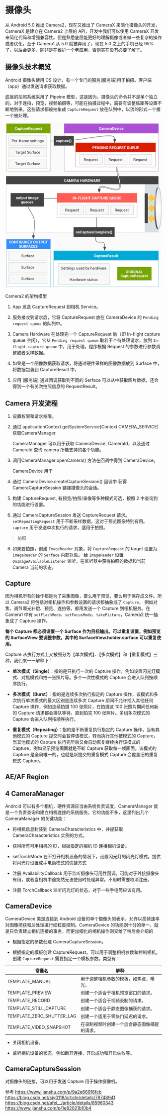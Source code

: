 # 摄像头

从 Android 5.0 推出 Camera2，现在又推出了 CameraX 来简化摄像头的开发，CameraX 是建立在 Camera2 上层的 API，开发中我们可以使用 CameraX 开发来简化代码和增强兼容性。但是熟悉底层能更好的理解摄像或者做一些复杂的操作或者优化。至于 Camera1 从 5.0 就被弃用了，现在 5.0 之上的手机已经 95% 了，以后会更多，除非是在维护一个老应用，否则实在没有必要了解了。


## 摄像头技术概览

Android 摄像头使用 CS 设计，有一个专门的服务(服务端)用于拍摄。客户端（app）通过发送请求获取数据。

底层的拍照系统采用了 Pipeine 模型，这是因为，摄像头的命令并不是单个独立的，对于连拍，预览，视频拍摄等，可能在拍摄过程中，需要有调整焦距等设置不断地到来。这些请求都被抽象成 `CaptureRequest` 放在队列中，以流的形式一个接一个被处理。


![](images/camera_model.webp)

Camera2 的架构模型

1. App 发送 CaptureRequest 到相机 Service。

2. 服务接收到请求后，它将 CaptureRequest 放在 CameraDevice 的 `Pending request queue` 的队列中。

3. Camera Hardware 在处理完一个 CaptureRequest 后（即 In-flight capture queue 空闲），它从 `Pending request queue` 取若干个待处理请求，放到 `In-flight capture queue` 中，用于处理。程序根据 Request 的参数进行参数调整或者采样数据。

4. 如果是一个图像数据获取请求，将通过硬件采样的图像数据放到 Surface 中，将数据包装到 CaptureResult 中，

5. 应用 (服务端) 通过回调获取到不同的 Serface 可以从中获取图片数据，还会得到一个有关次拍照信息的 RequestResult。



## Camera 开发流程

1. 设置权限和请求权限。

2. 通过 applicationContext.getSystemService(Context.CAMERA_SERVICE) 获取CameraManager.
    
    CameraManager 可以用于获取 CameraDevice, CameraId，以及通过 CameraId 查询 camera 所能支持的各个功能。

3. 调用CameraManager.openCamera() 方法在回调中得到 CameraDevice。
    
    CameraDevice 用于 

4. 通过 CameraDevice.createCaptureSession() 回调中 获得 CameraCaptureSession 链接摄像头的会话。

5. 构建 CaptureRequest, 有预览/拍照/录像等多种模式可选，按照 2 中查询到的功能进行设置。

5. 通过 CameraCaptureSession 发送 CaptureRequest 请求。 `setRepeatingRequest` 用于不断采样数据，这对于预览图像特别有用。 `capture` 用于发送单次执行的请求，适用于拍照。

> 拍照

6. 如果要拍照，创建 `ImageReader` 对象，将 `CaptureRequest` 的 target 设置为 `ImageReader` 的 `Serface` 内部对象。 给 `ImageReader` 设置 `OnImageAvailableListener` 监听，在监听器中获得拍照的数据和当前 Camera 当前的状态。


## Capture

因为相机所有的操作都是为了采集图像，要么用于预览，要么用于保存成文件。所以 Camera2 将包括对相机操作和参数设置的请求都抽象成了 `Capture`， 例如对焦、调节曝光补偿、预览、连拍等，都用发送一个 Capture 到相机服务。在 Camera1 中有 `setFlashMode`、`setFocusMode`、`takePicture`，Camera2 统一抽象成了 Capture 操作。

**每个 Capture 都必须设置一个 Surface 作为目标输出。可以重复设置，例如预览的 SurfaceView 要调整参数，其中的 SurfaceView.holder.surface 可以重复使用。**

Capture 从执行方式上又被细分为【单次模式】、【多次模式】和【重复模式】三种，我们来一一解释下：

- **单次模式（Single）**：指的是只执行一次的 Capture 操作，例如设置闪光灯模式、对焦模式和拍一张照片等。多个一次性模式的 Capture 会进入队列按顺序执行。

- **多次模式（Burst）**：指的是连续多次执行指定的 Capture 操作，该模式和多次执行单次模式的最大区别是连续多次 Capture 期间不允许插入其他任何 Capture 操作，例如连续拍摄 100 张照片，在拍摄这 100 张照片期间任何新的 Capture 请求都会排队等待，直到拍完 100 张照片。多组多次模式的 Capture 会进入队列按顺序执行。

- **重复模式（Repeating）**：指的是不断重复执行指定的 Capture 操作，当有其他模式的 Capture 提交时会暂停该模式，转而执行其他被模式的 Capture，当其他模式的 Capture 执行完毕后又会自动恢复继续执行该模式的 Capture，例如显示预览画面就是不断 Capture 获取每一帧画面。该模式的 Capture 是全局唯一的，也就是新提交的重复模式 Capture 会覆盖旧的重复模式 Capture。


## AE/AF Region

## 4 CameraManager
Android 可以有多个相机，硬件资源应当由系统负责调度，CameraManager 就是一个负责查询和建立相机连接的系统服务，它的功能不多，这里列出几个 CameraManager 的关键功能：

- 将相机信息封装到 CameraCharacteristics 中，并提获取 CameraCharacteristics 实例的方式。

- 获得所有可用相机的 ID，根据指定的相机 ID 连接相机设备。

- setTorchMode 在不打开相机设备的情况下，设置闪光灯的闪光灯模式。提供将闪光灯设置成手电筒模式的快捷方式

- 注册 AvailabilityCallback 用于监听摄像头可用性回调。可能对于外接摄像头有用，或者当相机中途突然无法使用时处理异常。不用时需要取消注册。

- 注册 TorchCallback 监听闪光灯的状态，对于一些手电筒应该有用。

## CameraDevice

CameraDevice 类是连接到 Android 设备的单个摄像头的表示，允许以高帧速率对图像捕获和后处理进行细粒度控制。CameraDevice 的功能则十分的单一，就是只负责建立相机连接的事务，而更加细化的相机操作则交给了稍后会介绍的

- 根据指定的参数创建 CameraCaptureSession。

- 根据指定的模板创建 CaptureRequest。可以用于调整相机参数和控制相机。创建 `CaptureRequest` 需要指定一个模板参数。类型有：

| 常量名 | 解释 |
| ----- | ---- |
| TEMPLATE_MANUAL |  用于调整相机参数的模板，如焦点，曝光。 |
| TEMPLATE_PREVIEW |  创建一个适合于相机预览窗口的请求。 |
| TEMPLATE_RECORD |  创建一个适合于视频录制的请求。 |
| TEMPLATE_STILL_CAPTURE |  创建一个适合于静态图像捕获的请求。 |
| TEMPLATE_ZERO_SHUTTER_LAG |  创建一个适用于零快门延迟的请求。 |
| TEMPLATE_VIDEO_SNAPSHOT | 在录制视频时创建一个适合静态图像捕捉的请求。 |

- 关闭相机设备。

- 监听相机设备的状态，例如断开连接、开启成功和开启失败等。

## CameraCaptureSession

对摄像头的链接，可以用于发送 Capture 用于操作摄像机。

参考 
https://www.jianshu.com/p/9a2e66916fcb
https://blog.csdn.net/sjy0118/article/details/78748941
https://blog.csdn.net/afei__/article/details/85960343
https://www.jianshu.com/p/1e82021b10b4


